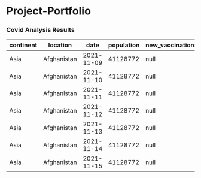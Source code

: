 # Project-Portfolio
### Covid Analysis Results
|continent|location|date|population|new_vaccinations|rolling_people_vaccinated|rolling_people_vaccinated_percent|
|---|---|---|---|---|---|---|
|Asia|Afghanistan|2021-11-09|41128772|null|6874|0.016713360661485346|
|Asia|Afghanistan|2021-11-10|41128772|null|6874|0.016713360661485346|
|Asia|Afghanistan|2021-11-11|41128772|null|6874|0.016713360661485346|
|Asia|Afghanistan|2021-11-12|41128772|null|6874|0.016713360661485346|
|Asia|Afghanistan|2021-11-13|41128772|null|6874|0.016713360661485346|
|Asia|Afghanistan|2021-11-14|41128772|null|6874|0.016713360661485346|
|Asia|Afghanistan|2021-11-15|41128772|null|6874|0.016713360661485346|
